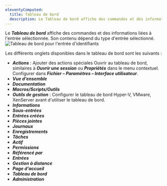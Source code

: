 ```yaml
---
eleventyComputed:
  title: Tableau de bord
  description: Le Tableau de bord affiche des commandes et des informations liées à l'entrée sélectionnée. Son contenu dépend du type d'entrée sélectionné.
---
```

Le ***Tableau de bord*** affiche des commandes et des informations liées à l'entrée sélectionnée. Son contenu dépend du type d'entrée sélectionné.
![Tableau de bord pour l'entrée d'identifiants](https://cdnweb.devolutions.net/docs/RDMW4015_2024_1.png)

Les différents onglets disponibles dans le tableau de bord sont les suivants :

* ***Actions*** : Ajouter des actions spéciales Ouvrir au tableau de bord, similaires à ***Ouvrir une session*** ou ***Propriétés*** dans le menu contextuel. Configurer dans ***Fichier – Paramètres – Interface utilisateur***.
* ***Vue d'ensemble***
* ***Documentation***
* ***Macros/Scripts/Outils***
* ***Outils de gestion*** : Configurer le tableau de bord Hyper-V, VMware, XenServer avant d'utiliser le tableau de bord.
* ***Informations***
* ***Sous-entrées***
* ***Entrées créées***
* ***Pièces jointes***
* ***Journaux***
* ***Enregistrements***
* ***Tâches***
* ***Actif***
* ***Permissions***
* ***Référencé par***
* ***Entrées***
* ***Gestion à distance***
* ***Page d'accueil***
* ***Tableau de bord***
* ***Administration***
